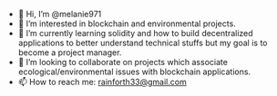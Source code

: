 - 👋 Hi, I’m @melanie971
- 👀 I’m interested in blockchain and environmental projects.
- 🌱 I’m currently learning solidity and how to build decentralized applications to better understand technical stuffs but my goal is to become a project manager.
- 💞️ I’m looking to collaborate on projects which associate ecological/environmental issues with blockchain applications.
- 📫 How to reach me: rainforth33@gmail.com

<!---
melanie971/melanie971 is a ✨ special ✨ repository because its `README.md` (this file) appears on your GitHub profile.
You can click the Preview link to take a look at your changes.
--->
